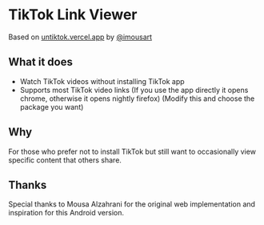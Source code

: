 # TikTok Link Viewer
Based on [untiktok.vercel.app](http://untiktok.vercel.app) by [@imousart](https://x.com/imousart)

## What it does
- Watch TikTok videos without installing TikTok app
- Supports most TikTok video links (If you use the app directly it opens chrome, otherwise it opens nightly firefox) (Modify this and choose the package you want)

## Why
For those who prefer not to install TikTok but still want to occasionally view specific content that others share.

## Thanks
Special thanks to Mousa Alzahrani for the original web implementation and inspiration for this Android version.
